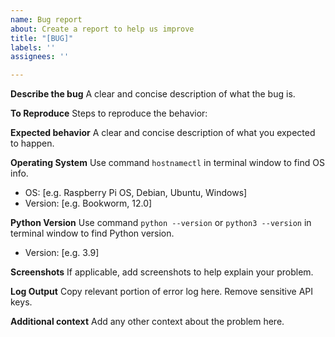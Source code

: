 ```yaml
---
name: Bug report
about: Create a report to help us improve
title: "[BUG]"
labels: ''
assignees: ''

---
```


**Describe the bug**
A clear and concise description of what the bug is.

**To Reproduce**
Steps to reproduce the behavior:

**Expected behavior**
A clear and concise description of what you expected to happen.

**Operating System**
Use command `hostnamectl` in terminal window to find OS info.
 - OS: [e.g. Raspberry Pi OS, Debian, Ubuntu, Windows]
 - Version: [e.g. Bookworm, 12.0]

**Python Version**
Use command `python --version` or `python3 --version` in terminal window to find Python version.
- Version: [e.g. 3.9]

**Screenshots**
If applicable, add screenshots to help explain your problem.

**Log Output**
Copy relevant portion of error log here. Remove sensitive API keys.

**Additional context**
Add any other context about the problem here.

